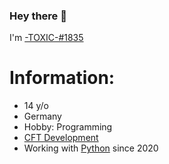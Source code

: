 ### Hey there 👋

I'm [-TOXIC-#1835](http://discord.com/users/856594604812009502/)

# Information:
* 14 y/o
* Germany
* Hobby: Programming
* [CFT Development](http://cft-devs.xyz)
* Working with [Python](http://python.org) since 2020
